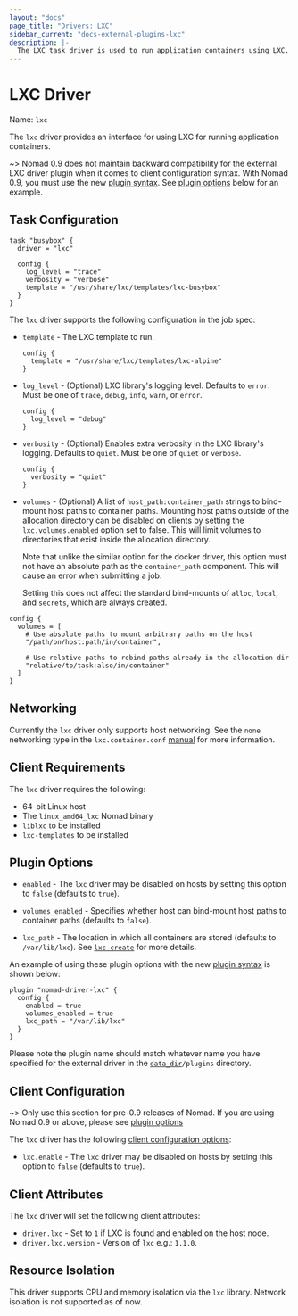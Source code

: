 ```yaml
---
layout: "docs"
page_title: "Drivers: LXC"
sidebar_current: "docs-external-plugins-lxc"
description: |-
  The LXC task driver is used to run application containers using LXC.
---
```


# LXC Driver

Name: `lxc`

The `lxc` driver provides an interface for using LXC for running application
containers.

~> Nomad 0.9 does not maintain backward compatibility for the external LXC driver plugin when it comes to client configuration syntax. With Nomad 0.9, you must use the new [plugin syntax][plugin]. See [plugin options][plugin-options] below for an example.

## Task Configuration

```hcl
task "busybox" {
  driver = "lxc"

  config {
    log_level = "trace"
    verbosity = "verbose"
    template = "/usr/share/lxc/templates/lxc-busybox"
  }
}
```

The `lxc` driver supports the following configuration in the job spec:

* `template` - The LXC template to run.

    ```hcl
    config {
      template = "/usr/share/lxc/templates/lxc-alpine"
    }
    ```

* `log_level` - (Optional) LXC library's logging level. Defaults to `error`.
  Must be one of `trace`, `debug`, `info`, `warn`, or `error`.

    ```hcl
    config {
      log_level = "debug"
    }
    ```

* `verbosity` - (Optional) Enables extra verbosity in the LXC library's
  logging. Defaults to `quiet`. Must be one of `quiet` or `verbose`.

    ```hcl
    config {
      verbosity = "quiet"
    }
    ```

* `volumes` - (Optional) A list of `host_path:container_path` strings to bind-mount
  host paths to container paths. Mounting host paths outside of the allocation
  directory can be disabled on clients by setting the `lxc.volumes.enabled`
  option set to false. This will limit volumes to directories that exist inside
  the allocation directory.

  Note that unlike the similar option for the docker driver, this
  option must not have an absolute path as the `container_path`
  component. This will cause an error when submitting a job.

  Setting this does not affect the standard bind-mounts of `alloc`,
  `local`, and `secrets`, which are always created.

```hcl
config {
  volumes = [
    # Use absolute paths to mount arbitrary paths on the host
    "/path/on/host:path/in/container",

    # Use relative paths to rebind paths already in the allocation dir
    "relative/to/task:also/in/container"
  ]
}
```

## Networking

Currently the `lxc` driver only supports host networking. See the `none`
networking type in the `lxc.container.conf` [manual][lxc_man] for more
information.

## Client Requirements

The `lxc` driver requires the following:

* 64-bit Linux host
* The `linux_amd64_lxc` Nomad binary
* `liblxc` to be installed
* `lxc-templates` to be installed

## Plugin Options<a id="plugin_options"></a>

* `enabled` - The `lxc` driver may be disabled on hosts by setting this option to `false` (defaults to `true`).

* `volumes_enabled` - Specifies whether host can bind-mount host paths to container paths (defaults to `false`). 

* `lxc_path` - The location in which all containers are stored (defaults to
  `/var/lib/lxc`). See [`lxc-create`][lxc-create] for more details. 

An example of using these plugin options with the new [plugin
syntax][plugin] is shown below:

```hcl
plugin "nomad-driver-lxc" {
  config {
    enabled = true
    volumes_enabled = true
    lxc_path = "/var/lib/lxc"
  }
}
```
Please note the plugin name should match whatever name you have specified for
the external driver in the [`data_dir`][data_dir]`/plugins` directory.

## Client Configuration

~> Only use this section for pre-0.9 releases of Nomad. If you are using Nomad
0.9 or above, please see [plugin options][plugin-options]

The `lxc` driver has the following [client configuration
options](/docs/configuration/client.html#options):

* `lxc.enable` - The `lxc` driver may be disabled on hosts by setting this
  option to `false` (defaults to `true`).

## Client Attributes

The `lxc` driver will set the following client attributes:

* `driver.lxc` - Set to `1` if LXC is found  and enabled on the host node.
* `driver.lxc.version` - Version of `lxc` e.g.: `1.1.0`.

## Resource Isolation

This driver supports CPU and memory isolation via the `lxc` library. Network
isolation is not supported as of now.

[data_dir]: /docs/configuration/index.html#data_dir
[lxc-create]: https://linuxcontainers.org/lxc/manpages/man1/lxc-create.1.html
[lxc_man]: https://linuxcontainers.org/lxc/manpages/man5/lxc.container.conf.5.html#lbAM
[plugin]: /docs/configuration/plugin.html
[plugin-options]: #plugin_options
